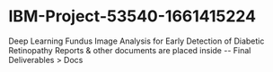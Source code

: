 # IBM-Project-53540-1661415224
Deep Learning Fundus Image Analysis for Early Detection of Diabetic Retinopathy
Reports & other documents are placed inside -- Final Deliverables > Docs
